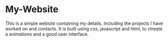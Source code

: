 # My-Website
This is a simple website containing my details. Including the projects I have worked on and contacts.
It is built using css, javascript and html, to ctreate a animations and a good user interface.
